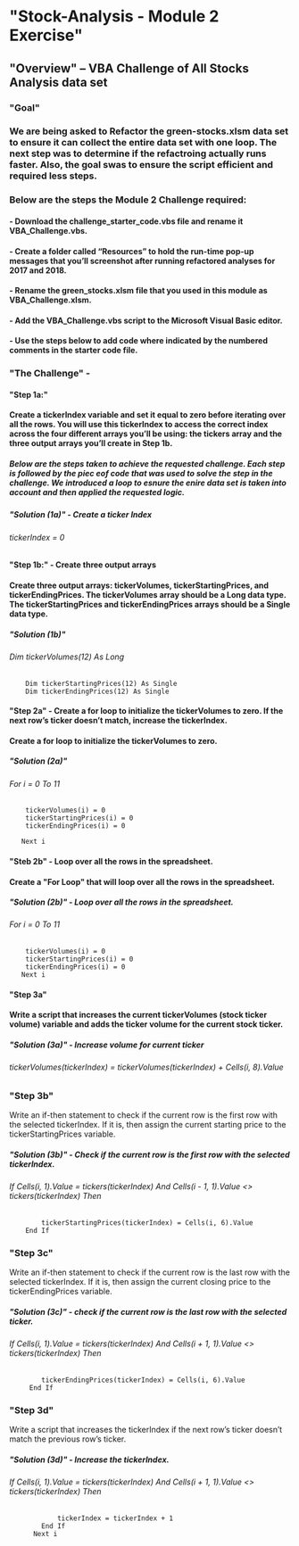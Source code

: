 # "Stock-Analysis - Module 2 Exercise"
## "Overview" – VBA Challenge of All Stocks Analysis data set 
### "Goal"
### We are being asked to Refactor the green-stocks.xlsm data set to ensure it can collect the entire data set with one loop. The next step was to determine if the refactroing actually runs faster. Also, the goal swas to ensure the script efficient and required less steps.
### Below are the steps the Module 2 Challenge required:
#### - Download the challenge_starter_code.vbs file and rename it VBA_Challenge.vbs.
#### - Create a folder called “Resources” to hold the run-time pop-up messages that you’ll screenshot after running refactored analyses for 2017 and 2018.
#### - Rename the green_stocks.xlsm file that you used in this module as VBA_Challenge.xlsm.
#### - Add the VBA_Challenge.vbs script to the Microsoft Visual Basic editor.
#### - Use the steps below to add code where indicated by the numbered comments in the starter code file.
### "The Challenge" -
#### "Step 1a:"
#### Create a tickerIndex variable and set it equal to zero before iterating over all the rows. You will use this tickerIndex to access the correct index across the four different arrays you’ll be using: the tickers array and the three output arrays you’ll create in Step 1b.
##### Below are the steps taken to achieve the requested challenge. Each step is followed by the piec eof code that was used to solve the step in the challenge. We introduced a loop to esnure the enire data set is taken into account and then applied the requested logic.
##### "Solution (1a)" - Create a ticker Index
######    tickerIndex = 0
#### "Step 1b:" - Create three output arrays
#### Create three output arrays: tickerVolumes, tickerStartingPrices, and tickerEndingPrices. The tickerVolumes array should be a Long data type. The tickerStartingPrices and tickerEndingPrices arrays should be a Single data type.
##### "Solution (1b)"
######  Dim tickerVolumes(12) As Long
        Dim tickerStartingPrices(12) As Single
        Dim tickerEndingPrices(12) As Single
#### "Step 2a" - Create a for loop to initialize the tickerVolumes to zero. If the next row’s ticker doesn’t match, increase the tickerIndex.
#### Create a for loop to initialize the tickerVolumes to zero.
##### "Solution (2a)"
###### For i = 0 To 11
        tickerVolumes(i) = 0
        tickerStartingPrices(i) = 0
        tickerEndingPrices(i) = 0
        
       Next i
#### "Steb 2b" - Loop over all the rows in the spreadsheet.
#### Create a "For Loop" that will loop over all the rows in the spreadsheet.
##### "Solution (2b)" - Loop over all the rows in the spreadsheet.
###### For i = 0 To 11
        tickerVolumes(i) = 0
        tickerStartingPrices(i) = 0
        tickerEndingPrices(i) = 0
       Next i
#### "Step 3a" 
####  Write a script that increases the current tickerVolumes (stock ticker volume) variable and adds the ticker volume for the current stock ticker.
##### "Solution (3a)" - Increase volume for current ticker
######   tickerVolumes(tickerIndex) = tickerVolumes(tickerIndex) + Cells(i, 8).Value
### "Step 3b" 
Write an if-then statement to check if the current row is the first row with the selected tickerIndex. If it is, then assign the current starting price to the tickerStartingPrices variable.
##### "Solution (3b)" - Check if the current row is the first row with the selected tickerIndex.
######  If Cells(i, 1).Value = tickers(tickerIndex) And Cells(i - 1, 1).Value <> tickers(tickerIndex) Then
            tickerStartingPrices(tickerIndex) = Cells(i, 6).Value
        End If
### "Step 3c" 
Write an if-then statement to check if the current row is the last row with the selected tickerIndex. If it is, then assign the current closing price to the tickerEndingPrices variable.
##### "Solution (3c)" - check if the current row is the last row with the selected ticker.
######   If Cells(i, 1).Value = tickers(tickerIndex) And Cells(i + 1, 1).Value <> tickers(tickerIndex) Then
            tickerEndingPrices(tickerIndex) = Cells(i, 6).Value
         End If
### "Step 3d" 
Write a script that increases the tickerIndex if the next row’s ticker doesn’t match the previous row’s ticker.
##### "Solution (3d)" - Increase the tickerIndex.
######    If Cells(i, 1).Value = tickers(tickerIndex) And Cells(i + 1, 1).Value <> tickers(tickerIndex) Then
                tickerIndex = tickerIndex + 1
            End If
          Next i

                      
